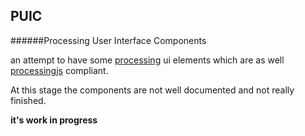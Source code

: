 ## PUIC
######Processing User Interface Components

an attempt to have some [processing](http://www.processing.org) ui elements which are as well [processingjs](http://processingjs.org/) compliant.

At this stage the components are not well documented and not really finished. 

**it's work in progress**


